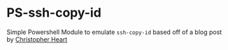 # PS-ssh-copy-id
Simple Powershell Module to emulate `ssh-copy-id` based off of a blog post by [Christopher Heart](https://www.chrisjhart.com/Windows-10-ssh-copy-id/)